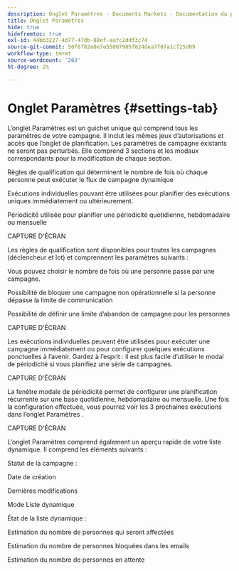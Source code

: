 ```yaml
---
description: Onglet Paramètres - Documents Marketo - Documentation du produit
title: Onglet Paramètres
hide: true
hidefromtoc: true
exl-id: 44bb3227-4d77-47db-88ef-aafc2ddf3c74
source-git-commit: 50f6f82e0e7e55007905f824dea7707a1cf25d09
workflow-type: tm+mt
source-wordcount: '263'
ht-degree: 2%

---
```


# Onglet Paramètres {#settings-tab}

L’onglet Paramètres est un guichet unique qui comprend tous les paramètres de votre campagne. Il inclut les mêmes jeux d’autorisations et accès que l’onglet de planification. Les paramètres de campagne existants ne seront pas perturbés. Elle comprend 3 sections et les modaux correspondants pour la modification de chaque section.

Règles de qualification qui déterminent le nombre de fois où chaque personne peut exécuter le flux de campagne dynamique

Exécutions individuelles pouvant être utilisées pour planifier des exécutions uniques immédiatement ou ultérieurement.

Périodicité utilisée pour planifier une périodicité quotidienne, hebdomadaire ou mensuelle

CAPTURE D’ÉCRAN

Les règles de qualification sont disponibles pour toutes les campagnes (déclencheur et lot) et comprennent les paramètres suivants :

Vous pouvez choisir le nombre de fois où une personne passe par une campagne.

Possibilité de bloquer une campagne non opérationnelle si la personne dépasse la limite de communication

Possibilité de définir une limite d’abandon de campagne pour les personnes

CAPTURE D’ÉCRAN

Les exécutions individuelles peuvent être utilisées pour exécuter une campagne immédiatement ou pour configurer quelques exécutions ponctuelles à l’avenir. Gardez à l’esprit : il est plus facile d’utiliser le modal de périodicité si vous planifiez une série de campagnes.

CAPTURE D’ÉCRAN

La fenêtre modale de périodicité permet de configurer une planification récurrente sur une base quotidienne, hebdomadaire ou mensuelle. Une fois la configuration effectuée, vous pourrez voir les 3 prochaines exécutions dans l’onglet Paramètres .

CAPTURE D’ÉCRAN

L’onglet Paramètres comprend également un aperçu rapide de votre liste dynamique. Il comprend les éléments suivants :

Statut de la campagne :

Date de création

Dernières modifications

Mode Liste dynamique

État de la liste dynamique :

Estimation du nombre de personnes qui seront affectées

Estimation du nombre de personnes bloquées dans les emails

Estimation du nombre de personnes en attente
